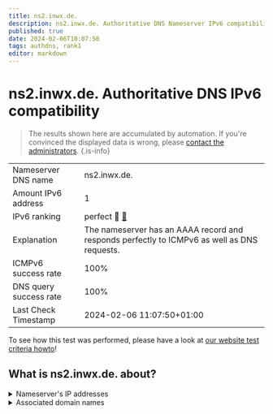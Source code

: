 ```yaml
---
title: ns2.inwx.de.
description: ns2.inwx.de. Authoritative DNS Nameserver IPv6 compatibility
published: true
date: 2024-02-06T10:07:50
tags: authdns, rank1
editor: markdown
---
```


# ns2.inwx.de. Authoritative DNS IPv6 compatibility

> The results shown here are accumulated by automation. If you're convinced the displayed data is wrong, please [contact the administrators](/howto/chat). 
{.is-info}




|   |   |
| - | - |
| Nameserver DNS name | ns2.inwx.de.
| Amount IPv6 address | 1
| IPv6 ranking | perfect :1st_place_medal: [🔗](/howto/ranking) |
| Explanation | The nameserver has an AAAA record and responds perfectly to ICMPv6 as well as DNS requests. |
| ICMPv6 success rate | 100%|
| DNS query success rate | 100% |
| Last Check Timestamp | 2024-02-06 11:07:50+01:00 |

To see how this test was performed, please have a look at [our website test criteria howto](/howto/testcriteria/authdns)!


## What is ns2.inwx.de. about?




<details>
<summary>Nameserver's IP addresses</summary>

2001:67c:10b8::104

</details>



<details>
<summary>Associated domain names</summary>

www.bremen.de

www.schleswig-holstein.de

</details>
